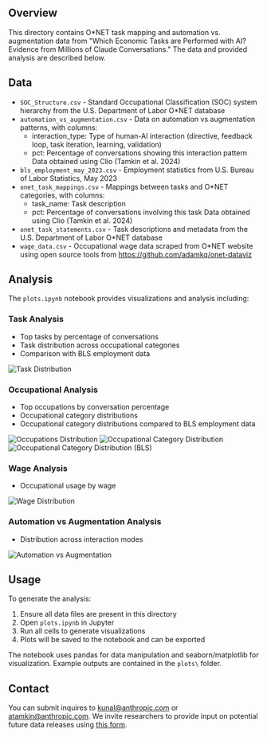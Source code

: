 ## Overview
This directory contains O*NET task mapping and automation vs. augmentation data from "Which Economic Tasks are Performed with AI? Evidence from Millions of Claude Conversations." The data and provided analysis are described below.

## Data

- `SOC_Structure.csv` - Standard Occupational Classification (SOC) system hierarchy from the U.S. Department of Labor O*NET database
- `automation_vs_augmentation.csv` - Data on automation vs augmentation patterns, with columns:
  - interaction_type: Type of human-AI interaction (directive, feedback loop, task iteration, learning, validation)
  - pct: Percentage of conversations showing this interaction pattern
  Data obtained using Clio (Tamkin et al. 2024)
- `bls_employment_may_2023.csv` - Employment statistics from U.S. Bureau of Labor Statistics, May 2023
- `onet_task_mappings.csv` - Mappings between tasks and O*NET categories, with columns:
  - task_name: Task description
  - pct: Percentage of conversations involving this task
  Data obtained using Clio (Tamkin et al. 2024)
- `onet_task_statements.csv` - Task descriptions and metadata from the U.S. Department of Labor O*NET database
- `wage_data.csv` - Occupational wage data scraped from O*NET website using open source tools from https://github.com/adamkq/onet-dataviz

## Analysis

The `plots.ipynb` notebook provides visualizations and analysis including:

### Task Analysis
- Top tasks by percentage of conversations
- Task distribution across occupational categories
- Comparison with BLS employment data

![Task Distribution](plots/task_distribution.png)

### Occupational Analysis  
- Top occupations by conversation percentage
- Occupational category distributions
- Occupational category distributions compared to BLS employment data

![Occupations Distribution](plots/occupations_distribution.png)
![Occupational Category Distribution](plots/occupational_category_distribution.png)
![Occupational Category Distribution (BLS)](plots/occupational_category_distribution_bls.png)

### Wage Analysis
- Occupational usage by wage

![Wage Distribution](plots/wage_distribution.png)

### Automation vs Augmentation Analysis
- Distribution across interaction modes

![Automation vs Augmentation](plots/automation_vs_augmentation.png)

## Usage
To generate the analysis:

1. Ensure all data files are present in this directory
2. Open `plots.ipynb` in Jupyter
3. Run all cells to generate visualizations
4. Plots will be saved to the notebook and can be exported

The notebook uses pandas for data manipulation and seaborn/matplotlib for visualization. Example outputs are contained in the `plots\` folder.

## Contact
You can submit inquires to kunal@anthropic.com or atamkin@anthropic.com. We invite researchers to provide input on potential future data releases using [this form](https://docs.google.com/forms/d/e/1FAIpQLSfDEdY-mT5lcXPaDSv-0Ci1rSXGlbIJierxkUbNB7_07-kddw/viewform?usp=dialog).